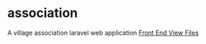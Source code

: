 # association
A village association laravel web application
[Front End View Files](https://github.com/ysnblgn/association/tree/master/resources/views/frontend)



